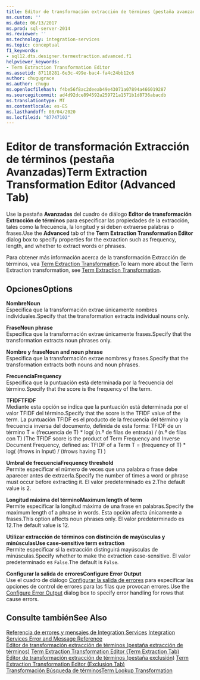```yaml
---
title: Editor de transformación extracción de términos (pestaña avanzadas) | Microsoft Docs
ms.custom: ''
ms.date: 06/13/2017
ms.prod: sql-server-2014
ms.reviewer: ''
ms.technology: integration-services
ms.topic: conceptual
f1_keywords:
- sql12.dts.designer.termextraction.advanced.f1
helpviewer_keywords:
- Term Extraction Transformation Editor
ms.assetid: 87118281-6e3c-499e-bac4-fa4c24bb12c6
author: chugugrace
ms.author: chugu
ms.openlocfilehash: f4be56f8ac2deeab49e43071a07894a466019287
ms.sourcegitcommit: ad4d92dce894592a259721a1571b1d8736abacdb
ms.translationtype: MT
ms.contentlocale: es-ES
ms.lasthandoff: 08/04/2020
ms.locfileid: "87747102"
---
```

# <a name="term-extraction-transformation-editor-advanced-tab"></a><span data-ttu-id="aa0cc-102">Editor de transformación Extracción de términos (pestaña Avanzadas)</span><span class="sxs-lookup"><span data-stu-id="aa0cc-102">Term Extraction Transformation Editor (Advanced Tab)</span></span>
  <span data-ttu-id="aa0cc-103">Use la pestaña **Avanzadas** del cuadro de diálogo **Editor de transformación Extracción de términos** para especificar las propiedades de la extracción, tales como la frecuencia, la longitud y si deben extraerse palabras o frases.</span><span class="sxs-lookup"><span data-stu-id="aa0cc-103">Use the **Advanced** tab of the **Term Extraction Transformation Editor** dialog box to specify properties for the extraction such as frequency, length, and whether to extract words or phrases.</span></span>  
  
 <span data-ttu-id="aa0cc-104">Para obtener más información acerca de la transformación Extracción de términos, vea [Term Extraction Transformation](data-flow/transformations/term-extraction-transformation.md).</span><span class="sxs-lookup"><span data-stu-id="aa0cc-104">To learn more about the Term Extraction transformation, see [Term Extraction Transformation](data-flow/transformations/term-extraction-transformation.md).</span></span>  
  
## <a name="options"></a><span data-ttu-id="aa0cc-105">Opciones</span><span class="sxs-lookup"><span data-stu-id="aa0cc-105">Options</span></span>  
 <span data-ttu-id="aa0cc-106">**Nombre**</span><span class="sxs-lookup"><span data-stu-id="aa0cc-106">**Noun**</span></span>  
 <span data-ttu-id="aa0cc-107">Especifica que la transformación extrae únicamente nombres individuales.</span><span class="sxs-lookup"><span data-stu-id="aa0cc-107">Specify that the transformation extracts individual nouns only.</span></span>  
  
 <span data-ttu-id="aa0cc-108">**Frase**</span><span class="sxs-lookup"><span data-stu-id="aa0cc-108">**Noun phrase**</span></span>  
 <span data-ttu-id="aa0cc-109">Especifica que la transformación extrae únicamente frases.</span><span class="sxs-lookup"><span data-stu-id="aa0cc-109">Specify that the transformation extracts noun phrases only.</span></span>  
  
 <span data-ttu-id="aa0cc-110">**Nombre y frase**</span><span class="sxs-lookup"><span data-stu-id="aa0cc-110">**Noun and noun phrase**</span></span>  
 <span data-ttu-id="aa0cc-111">Especifica que la transformación extrae nombres y frases.</span><span class="sxs-lookup"><span data-stu-id="aa0cc-111">Specify that the transformation extracts both nouns and noun phrases.</span></span>  
  
 <span data-ttu-id="aa0cc-112">**Frecuencia**</span><span class="sxs-lookup"><span data-stu-id="aa0cc-112">**Frequency**</span></span>  
 <span data-ttu-id="aa0cc-113">Especifica que la puntuación está determinada por la frecuencia del término.</span><span class="sxs-lookup"><span data-stu-id="aa0cc-113">Specify that the score is the frequency of the term.</span></span>  
  
 <span data-ttu-id="aa0cc-114">**TFIDF**</span><span class="sxs-lookup"><span data-stu-id="aa0cc-114">**TFIDF**</span></span>  
 <span data-ttu-id="aa0cc-115">Mediante esta opción se indica que la puntuación está determinada por el valor TFIDF del término.</span><span class="sxs-lookup"><span data-stu-id="aa0cc-115">Specify that the score is the TFIDF value of the term.</span></span> <span data-ttu-id="aa0cc-116">La puntuación TFIDF es el producto de la frecuencia del término y la frecuencia inversa del documento, definida de esta forma: TFIDF de un término T = (frecuencia de T) \* log( (n.º de filas de entrada) / (n.º de filas con T) )</span><span class="sxs-lookup"><span data-stu-id="aa0cc-116">The TFIDF score is the product of Term Frequency and Inverse Document Frequency, defined as: TFIDF of a Term T = (frequency of T) \* log( (#rows in Input) / (#rows having T) )</span></span>  
  
 <span data-ttu-id="aa0cc-117">**Umbral de frecuencia**</span><span class="sxs-lookup"><span data-stu-id="aa0cc-117">**Frequency threshold**</span></span>  
 <span data-ttu-id="aa0cc-118">Permite especificar el número de veces que una palabra o frase debe aparecer antes de extraerla.</span><span class="sxs-lookup"><span data-stu-id="aa0cc-118">Specify the number of times a word or phrase must occur before extracting it.</span></span> <span data-ttu-id="aa0cc-119">El valor predeterminado es 2.</span><span class="sxs-lookup"><span data-stu-id="aa0cc-119">The default value is 2.</span></span>  
  
 <span data-ttu-id="aa0cc-120">**Longitud máxima del término**</span><span class="sxs-lookup"><span data-stu-id="aa0cc-120">**Maximum length of term**</span></span>  
 <span data-ttu-id="aa0cc-121">Permite especificar la longitud máxima de una frase en palabras.</span><span class="sxs-lookup"><span data-stu-id="aa0cc-121">Specify the maximum length of a phrase in words.</span></span> <span data-ttu-id="aa0cc-122">Esta opción afecta únicamente a frases.</span><span class="sxs-lookup"><span data-stu-id="aa0cc-122">This option affects noun phrases only.</span></span> <span data-ttu-id="aa0cc-123">El valor predeterminado es 12.</span><span class="sxs-lookup"><span data-stu-id="aa0cc-123">The default value is 12.</span></span>  
  
 <span data-ttu-id="aa0cc-124">**Utilizar extracción de términos con distinción de mayúsculas y minúsculas**</span><span class="sxs-lookup"><span data-stu-id="aa0cc-124">**Use case-sensitive term extraction**</span></span>  
 <span data-ttu-id="aa0cc-125">Permite especificar si la extracción distinguirá mayúsculas de minúsculas.</span><span class="sxs-lookup"><span data-stu-id="aa0cc-125">Specify whether to make the extraction case-sensitive.</span></span> <span data-ttu-id="aa0cc-126">El valor predeterminado es `False`.</span><span class="sxs-lookup"><span data-stu-id="aa0cc-126">The default is `False`.</span></span>  
  
 <span data-ttu-id="aa0cc-127">**Configurar la salida de errores**</span><span class="sxs-lookup"><span data-stu-id="aa0cc-127">**Configure Error Output**</span></span>  
 <span data-ttu-id="aa0cc-128">Use el cuadro de diálogo [Configurar la salida de errores](../../2014/integration-services/configure-error-output.md) para especificar las opciones de control de errores para las filas que provocan errores.</span><span class="sxs-lookup"><span data-stu-id="aa0cc-128">Use the [Configure Error Output](../../2014/integration-services/configure-error-output.md) dialog box to specify error handling for rows that cause errors.</span></span>  
  
## <a name="see-also"></a><span data-ttu-id="aa0cc-129">Consulte también</span><span class="sxs-lookup"><span data-stu-id="aa0cc-129">See Also</span></span>  
 <span data-ttu-id="aa0cc-130">[Referencia de errores y mensajes de Integration Services](../../2014/integration-services/integration-services-error-and-message-reference.md) </span><span class="sxs-lookup"><span data-stu-id="aa0cc-130">[Integration Services Error and Message Reference](../../2014/integration-services/integration-services-error-and-message-reference.md) </span></span>  
 <span data-ttu-id="aa0cc-131">[Editor de transformación extracción de términos &#40;pestaña extracción de términos&#41;](../../2014/integration-services/term-extraction-transformation-editor-term-extraction-tab.md) </span><span class="sxs-lookup"><span data-stu-id="aa0cc-131">[Term Extraction Transformation Editor &#40;Term Extraction Tab&#41;](../../2014/integration-services/term-extraction-transformation-editor-term-extraction-tab.md) </span></span>  
 <span data-ttu-id="aa0cc-132">[Editor de transformación extracción de términos &#40;pestaña exclusión&#41;](../../2014/integration-services/term-extraction-transformation-editor-exclusion-tab.md) </span><span class="sxs-lookup"><span data-stu-id="aa0cc-132">[Term Extraction Transformation Editor &#40;Exclusion Tab&#41;](../../2014/integration-services/term-extraction-transformation-editor-exclusion-tab.md) </span></span>  
 [<span data-ttu-id="aa0cc-133">Transformación Búsqueda de términos</span><span class="sxs-lookup"><span data-stu-id="aa0cc-133">Term Lookup Transformation</span></span>](data-flow/transformations/lookup-transformation.md)  
  
  
